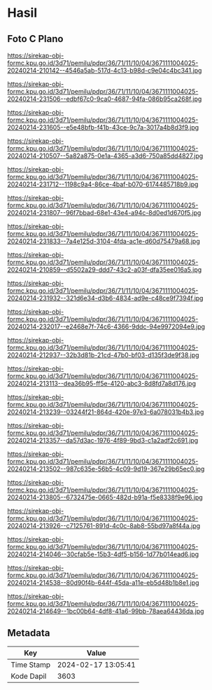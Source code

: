 # Hasil

## Foto C Plano

https://sirekap-obj-formc.kpu.go.id/3d71/pemilu/pdpr/36/71/11/10/04/3671111004025-20240214-210142--4546a5ab-517d-4c13-b98d-c9e04c4bc341.jpg

https://sirekap-obj-formc.kpu.go.id/3d71/pemilu/pdpr/36/71/11/10/04/3671111004025-20240214-231506--edbf67c0-9ca0-4687-94fa-086b95ca268f.jpg

https://sirekap-obj-formc.kpu.go.id/3d71/pemilu/pdpr/36/71/11/10/04/3671111004025-20240214-231605--e5e48bfb-f41b-43ce-9c7a-3017a4b8d3f9.jpg

https://sirekap-obj-formc.kpu.go.id/3d71/pemilu/pdpr/36/71/11/10/04/3671111004025-20240214-210507--5a82a875-0e1a-4365-a3d6-750a85dd4827.jpg

https://sirekap-obj-formc.kpu.go.id/3d71/pemilu/pdpr/36/71/11/10/04/3671111004025-20240214-231712--1198c9a4-86ce-4baf-b070-6174485718b9.jpg

https://sirekap-obj-formc.kpu.go.id/3d71/pemilu/pdpr/36/71/11/10/04/3671111004025-20240214-231807--96f7bbad-68e1-43e4-a94c-8d0ed1d670f5.jpg

https://sirekap-obj-formc.kpu.go.id/3d71/pemilu/pdpr/36/71/11/10/04/3671111004025-20240214-231833--7a4e125d-3104-4fda-ac1e-d60d75479a68.jpg

https://sirekap-obj-formc.kpu.go.id/3d71/pemilu/pdpr/36/71/11/10/04/3671111004025-20240214-210859--d5502a29-ddd7-43c2-a03f-dfa35ee016a5.jpg

https://sirekap-obj-formc.kpu.go.id/3d71/pemilu/pdpr/36/71/11/10/04/3671111004025-20240214-231932--321d6e34-d3b6-4834-ad9e-c48ce9f7394f.jpg

https://sirekap-obj-formc.kpu.go.id/3d71/pemilu/pdpr/36/71/11/10/04/3671111004025-20240214-232017--e2468e7f-74c6-4366-9ddc-94e9972094e9.jpg

https://sirekap-obj-formc.kpu.go.id/3d71/pemilu/pdpr/36/71/11/10/04/3671111004025-20240214-212937--32b3d81b-21cd-47b0-bf03-d135f3de9f38.jpg

https://sirekap-obj-formc.kpu.go.id/3d71/pemilu/pdpr/36/71/11/10/04/3671111004025-20240214-213113--dea36b95-ff5e-4120-abc3-8d8fd7a8d176.jpg

https://sirekap-obj-formc.kpu.go.id/3d71/pemilu/pdpr/36/71/11/10/04/3671111004025-20240214-213239--03244f21-864d-420e-97e3-6a078031b4b3.jpg

https://sirekap-obj-formc.kpu.go.id/3d71/pemilu/pdpr/36/71/11/10/04/3671111004025-20240214-213357--da57d3ac-1976-4f89-9bd3-c1a2adf2c691.jpg

https://sirekap-obj-formc.kpu.go.id/3d71/pemilu/pdpr/36/71/11/10/04/3671111004025-20240214-213502--987c635e-56b5-4c09-9d19-367e29b65ec0.jpg

https://sirekap-obj-formc.kpu.go.id/3d71/pemilu/pdpr/36/71/11/10/04/3671111004025-20240214-213805--6732475e-0665-482d-b91a-f5e8338f9e96.jpg

https://sirekap-obj-formc.kpu.go.id/3d71/pemilu/pdpr/36/71/11/10/04/3671111004025-20240214-213926--c7125761-891d-4c0c-8ab8-55bd97a8f44a.jpg

https://sirekap-obj-formc.kpu.go.id/3d71/pemilu/pdpr/36/71/11/10/04/3671111004025-20240214-214046--30cfab5e-15b3-4df5-b156-1d77b014ead6.jpg

https://sirekap-obj-formc.kpu.go.id/3d71/pemilu/pdpr/36/71/11/10/04/3671111004025-20240214-214538--80d90f4b-644f-45da-a11e-eb5d48b1b8e1.jpg

https://sirekap-obj-formc.kpu.go.id/3d71/pemilu/pdpr/36/71/11/10/04/3671111004025-20240214-214649--1bc00b64-4df8-41a6-99bb-78aea64436da.jpg


## Metadata

| Key        | Value               |
| ---------- | ------------------- |
| Time Stamp | 2024-02-17 13:05:41 |
| Kode Dapil | 3603                |



